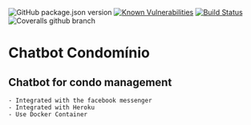 ![GitHub package.json version](https://img.shields.io/github/package-json/v/sdo-anderson/chatbot-condominio)
[![Known Vulnerabilities](https://snyk.io/test/github/dwyl/hapi-auth-jwt2/badge.svg?targetFile=package.json)](https://snyk.io/test/github/dwyl/hapi-auth-jwt2?targetFile=package.json)
[![Build Status](https://travis-ci.org/sdo-anderson/chatbot-condominio.svg?branch=rev-1.0.0)](https://travis-ci.org/sdo-anderson/chatbot-condominio)
![Coveralls github branch](https://img.shields.io/coveralls/github/sdo-anderson/chatbot-condominio/rev-1.0.0)

# Chatbot Condomínio

## Chatbot for condo management

    - Integrated with the facebook messenger
    - Integrated with Heroku
    - Use Docker Container
